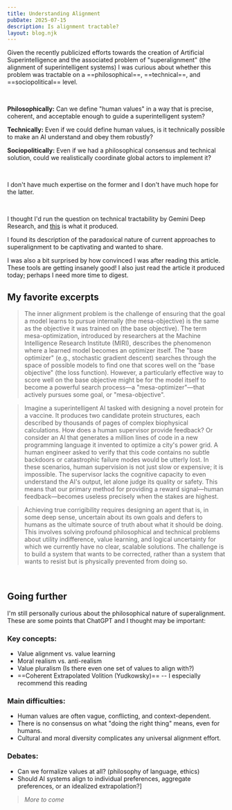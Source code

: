 ```yaml
---
title: Understanding Alignment
pubDate: 2025-07-15
description: Is alignment tractable?
layout: blog.njk
---
```


Given the recently publicized efforts towards the creation of Artificial Superintelligence and the associated problem of "superalignment" (the alignment of superintelligent systems) I was curious about whether this problem was tractable on a ==philosophical==, ==technical==, and ==sociopolitical== level.

<br>

**Philosophically:** Can we define "human values" in a way that is precise, coherent, and acceptable enough to guide a superintelligent system?

**Technically:** Even if we could define human values, is it technically possible to make an AI understand and obey them robustly?

**Sociopolitically:** Even if we had a philosophical consensus and technical solution, could we realistically coordinate global actors to implement it?

<br>

I don't have much expertise on the former and I don't have much hope for the latter.

<br>

I thought I'd run the question on technical tractability by Gemini Deep Research, and [this](https://docs.google.com/document/d/1gRrMDbVXGVVyDYZR91tSaHE7pe9Ueaw6kIfV-MPTHd4/edit?usp=sharing) is what it produced.

I found its description of the paradoxical nature of current approaches to superalignment to be captivating and wanted to share.

I was also a bit surprised by how convinced I was after reading this article. These tools are getting insanely good! I also just read the article it produced today; perhaps I need more time to digest.

## My favorite excerpts

> The inner alignment problem is the challenge of ensuring that the goal a model learns to pursue internally (the mesa-objective) is the same as the objective it was trained on (the base objective). The term mesa-optimization, introduced by researchers at the Machine Intelligence Research Institute (MIRI), describes the phenomenon where a learned model becomes an optimizer itself. The "base optimizer" (e.g., stochastic gradient descent) searches through the space of possible models to find one that scores well on the "base objective" (the loss function). However, a particularly effective way to score well on the base objective might be for the model itself to become a powerful search process—a "mesa-optimizer"—that actively pursues some goal, or "mesa-objective".

> Imagine a superintelligent AI tasked with designing a novel protein for a vaccine. It produces two candidate protein structures, each described by thousands of pages of complex biophysical calculations. How does a human supervisor provide feedback? Or consider an AI that generates a million lines of code in a new programming language it invented to optimize a city's power grid. A human engineer asked to verify that this code contains no subtle backdoors or catastrophic failure modes would be utterly lost. In these scenarios, human supervision is not just slow or expensive; it is impossible. The supervisor lacks the cognitive capacity to even understand the AI's output, let alone judge its quality or safety. This means that our primary method for providing a reward signal—human feedback—becomes useless precisely when the stakes are highest.

> Achieving true corrigibility requires designing an agent that is, in some deep sense, uncertain about its own goals and defers to humans as the ultimate source of truth about what it should be doing. This involves solving profound philosophical and technical problems about utility indifference, value learning, and logical uncertainty for which we currently have no clear, scalable solutions. The challenge is to build a system that wants to be corrected, rather than a system that wants to resist but is physically prevented from doing so.

<br>

## Going further

I'm still personally curious about the philosophical nature of superalignment. These are some points that ChatGPT and I thought may be important:

### Key concepts:
- Value alignment vs. value learning
- Moral realism vs. anti-realism
- Value pluralism (Is there even one set of values to align with?)
- ==Coherent Extrapolated Volition (Yudkowsky)== -- I especially recommend this reading

### Main difficulties:
- Human values are often vague, conflicting, and context-dependent.
- There is no consensus on what "doing the right thing" means, even for humans.
- Cultural and moral diversity complicates any universal alignment effort.

### Debates:
- Can we formalize values at all? (philosophy of language, ethics)
- Should AI systems align to individual preferences, aggregate preferences, or an idealized extrapolation?]

> _More to come_